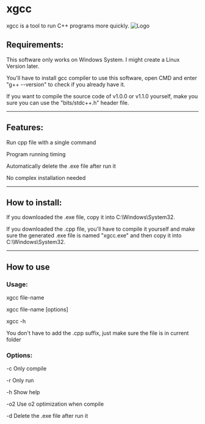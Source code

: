 # xgcc
xgcc is a tool to run C++ programs more quickly.
![Logo](https://github.com/askformeal/xgcc/assets/109349321/d6db2458-8334-41cd-9ed8-10e3675ee7d8)

## Requirements:

This software only works on Windows System. I might create a Linux Version later.

You'll have to install gcc compiler to use this software, open CMD and enter "g++ --version" to check if you already have it.

If you want to compile the source code of v1.0.0 or v1.1.0 yourself, make you sure you can use the "bits/stdc++.h" header file.

----
## Features:

Run cpp file with a single command

Program running timing

Automatically delete the .exe file after run it

No complex installation needed

----
## How to install:

If you downloaded the .exe file, copy it into C:\Windows\System32.

If you downloaded the .cpp file, you'll have to compile it yourself and make sure the generated .exe file is named "xgcc.exe" and then copy it into C:\Windows\System32.

----
## How to use

### Usage:

xgcc file-name

xgcc file-name [options]

xgcc -h

You don't have to add the .cpp suffix, just make sure the file is in current folder

### Options:

-c Only compile

-r Only run

-h Show help

-o2 Use o2 optimization when compile

-d Delete the .exe file after run it

